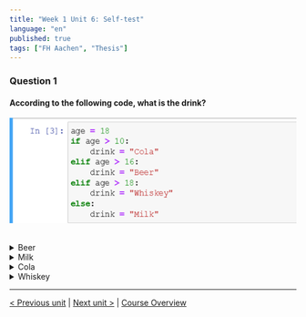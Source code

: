 ```yaml
---
title: "Week 1 Unit 6: Self-test"
language: "en"
published: true
tags: ["FH Aachen", "Thesis"]
---
```


### Question 1

#### According to the following code, what is the drink?

<img src=imgs/week1_unit6_f1.png><br><br>

<details>
	<summary>Beer</summary>
	❌
</details>


<details>
	<summary>Milk</summary>
	❌
</details>


<details>
	<summary>Cola</summary>
	✅
</details>


<details>
	<summary>Whiskey</summary>
	❌
</details>

---

[< Previous unit](/teaching/python-mooc/week1_unit7_creating_complex_expressions) | [Next unit >](/teaching/python-mooc/week1_unit6_using_multiple_if_statements) |
[Course Overview](/teaching/python-mooc)